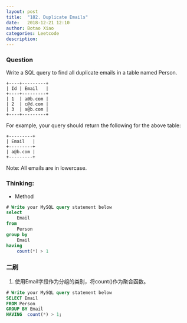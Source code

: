 ```yaml
---
layout: post
title:  "182. Duplicate Emails"
date:   2018-12-21 12:10
author: Botao Xiao
categories: Leetcode
description:
---
```


### Question
Write a SQL query to find all duplicate emails in a table named Person.
```
+----+---------+
| Id | Email   |
+----+---------+
| 1  | a@b.com |
| 2  | c@d.com |
| 3  | a@b.com |
+----+---------+
```

For example, your query should return the following for the above table:
```
+---------+
| Email   |
+---------+
| a@b.com |
+---------+
```

Note: All emails are in lowercase.

### Thinking:
* Method

```SQL
# Write your MySQL query statement below
select
    Email
from
    Person
group by
    Email
having
    count(*) > 1
```

### 二刷
1. 使用Email字段作为分组的类别，将count()作为聚合函数。
```SQL
# Write your MySQL query statement below
SELECT Email
FROM Person
GROUP BY Email
HAVING  count(*) > 1;
```